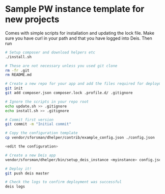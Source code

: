 Sample PW instance template for new projects
============================================

Comes with simple scripts for installation and updating the lock file. Make sure you have curl in 
your path and that you have logged into Deis. Then run

```bash
# Setup composer and download helpers etc
./install.sh

# These are not necessary unless you used git clone
rm -fr .git
rm README.md

# Create a new repo for your app and add the files required for deployment
git init
git add composer.json composer.lock .profile.d/ .gitignore

# Ignore the scripts in your repo root
echo update.sh >> .gitignore
echo install.sh >> .gitignore

# Commit first version
git commit -m "Initial commit"

# Copy the configuration template
cp vendor/sforsman/dhelper/contrib/example_config.json ./config.json

<edit the configuration>

# Create a new Deis app
vendor/sforsman/dhelper/bin/setup_deis_instance <myinstance> config.json

# Deploy it!
git push deis master

# Check the logs to confirm deployment was successful
deis logs
```
